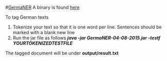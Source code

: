 #[GermaNER](https://github.com/tudarmstadt-lt/GermaNER/wiki)
A binary is found [here](https://github.com/tudarmstadt-lt/GermaNER/releases/download/germaNER0.9.1/GermaNER-04-08-2015.jar)

To tag German texts

1. Tokenize your text so that it is one word per line. Sentences should be marked with a blank new line
2. Run the jar file as follows
***java -jar GermaNER-04-08-2015.jar -testf YOURTOKENIZEDTESTFILE***

The tagged document will be under **output/result.txt**
